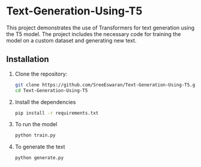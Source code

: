 # Text-Generation-Using-T5

This project demonstrates the use of Transformers for text generation using the T5 model. The project includes the necessary code for training the model on a custom dataset and generating new text.

## Installation

1. Clone the repository:
   ```bash
   git clone https://github.com/SreeEswaran/Text-Generation-Using-T5.git
   cd Text-Generation-Using-T5
2. Install the dependencies
   ```bash
   pip install -r requirements.txt
3. To run the model
   ```bash
   python train.py
4. To generate the text
   ```bash
   python generate.py
